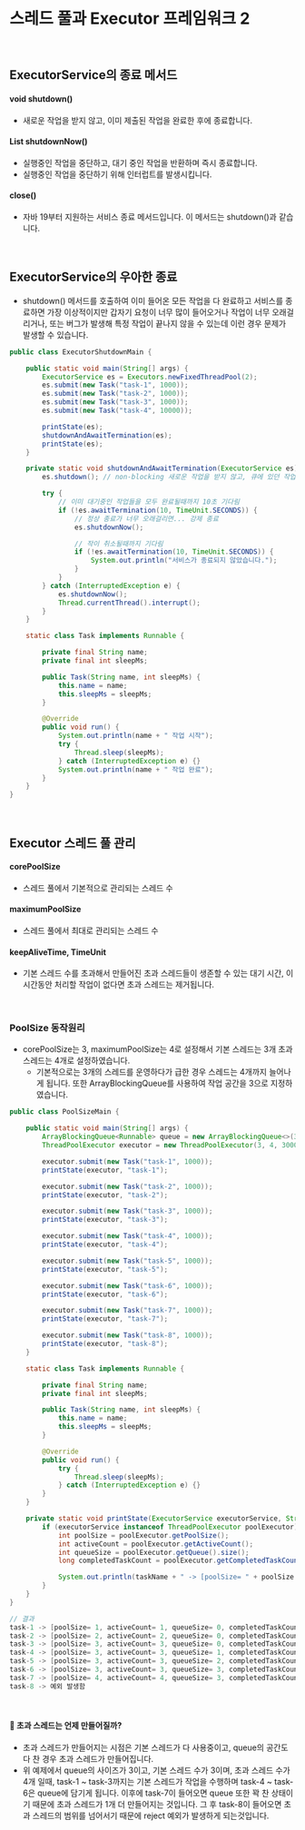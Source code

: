 # 스레드 풀과 Executor 프레임워크 2

<br>

## ExecutorService의 종료 메서드

#### void shutdown()

- 새로운 작업을 받지 않고, 이미 제출된 작업을 완료한 후에 종료합니다.

#### List<Runnable> shutdownNow()

- 실행중인 작업을 중단하고, 대기 중인 작업을 반환하며 즉시 종료합니다.
- 실행중인 작업을 중단하기 위해 인터럽트를 발생시킵니다.

#### close()

- 자바 19부터 지원하는 서비스 종료 메서드입니다. 이 메서드는 shutdown()과 같습니다.

<br>

## ExecutorService의 우아한 종료

- shutdown() 메서드를 호출하여 이미 들어온 모든 작업을 다 완료하고 서비스를 종료하면 가장 이상적이지만 갑자기 요청이 너무 많이 들어오거나 작업이 너무 오래걸리거나, 또는 버그가 발생해 특정 작업이 끝나지 않을 수 있는데 이런 경우 문제가 발생할 수 있습니다.

```java
public class ExecutorShutdownMain {

    public static void main(String[] args) {
        ExecutorService es = Executors.newFixedThreadPool(2);
        es.submit(new Task("task-1", 1000));
        es.submit(new Task("task-2", 1000));
        es.submit(new Task("task-3", 1000));
        es.submit(new Task("task-4", 10000));

        printState(es);
        shutdownAndAwaitTermination(es);
        printState(es);
    }

    private static void shutdownAndAwaitTermination(ExecutorService es) {
        es.shutdown(); // non-blocking 새로운 작업을 받지 않고, 큐에 있던 작업들만 완료함

        try {
            // 이미 대기중인 작업들을 모두 완료될때까지 10초 기다림
            if (!es.awaitTermination(10, TimeUnit.SECONDS)) {
                // 정상 종료가 너무 오래걸리면... 강제 종료
                es.shutdownNow();

                // 작이 취소될때까지 기다림
                if (!es.awaitTermination(10, TimeUnit.SECONDS)) {
                    System.out.println("서비스가 종료되지 않았습니다.");
                }
            }
        } catch (InterruptedException e) {
            es.shutdownNow();
            Thread.currentThread().interrupt();
        }
    }

    static class Task implements Runnable {

        private final String name;
        private final int sleepMs;

        public Task(String name, int sleepMs) {
            this.name = name;
            this.sleepMs = sleepMs;
        }

        @Override
        public void run() {
            System.out.println(name + " 작업 시작");
            try {
                Thread.sleep(sleepMs);
            } catch (InterruptedException e) {}
            System.out.println(name + " 작업 완료");
        }
    }
}
```

<br>

## Executor 스레드 풀 관리

#### corePoolSize

- 스레드 풀에서 기본적으로 관리되는 스레드 수

#### maximumPoolSize

- 스레드 풀에서 최대로 관리되는 스레드 수

#### keepAliveTime, TimeUnit

- 기본 스레드 수를 초과해서 만들어진 초과 스레드들이 생존할 수 있는 대기 시간, 이 시간동안 처리할 작업이 없다면 초과 스레드는 제거됩니다.

<br>

### PoolSize 동작원리

- corePoolSize는 3, maximumPoolSize는 4로 설정해서 기본 스레드는 3개 초과 스레드는 4개로 설정하였습니다.
    - 기본적으로는 3개의 스레드를 운영하다가 급한 경우 스레드는 4개까지 늘어나게 됩니다. 또한 ArrayBlockingQueue를 사용하여 작업 공간을 3으로 지정하였습니다.

```java
public class PoolSizeMain {

    public static void main(String[] args) {
        ArrayBlockingQueue<Runnable> queue = new ArrayBlockingQueue<>(3);
        ThreadPoolExecutor executor = new ThreadPoolExecutor(3, 4, 3000, TimeUnit.MILLISECONDS, queue);

        executor.submit(new Task("task-1", 1000));
        printState(executor, "task-1");

        executor.submit(new Task("task-2", 1000));
        printState(executor, "task-2");

        executor.submit(new Task("task-3", 1000));
        printState(executor, "task-3");

        executor.submit(new Task("task-4", 1000));
        printState(executor, "task-4");

        executor.submit(new Task("task-5", 1000));
        printState(executor, "task-5");

        executor.submit(new Task("task-6", 1000));
        printState(executor, "task-6");

        executor.submit(new Task("task-7", 1000));
        printState(executor, "task-7");

        executor.submit(new Task("task-8", 1000));
        printState(executor, "task-8");
    }

    static class Task implements Runnable {

        private final String name;
        private final int sleepMs;

        public Task(String name, int sleepMs) {
            this.name = name;
            this.sleepMs = sleepMs;
        }

        @Override
        public void run() {
            try {
                Thread.sleep(sleepMs);
            } catch (InterruptedException e) {}
        }
    }

    private static void printState(ExecutorService executorService, String taskName) {
        if (executorService instanceof ThreadPoolExecutor poolExecutor) {
            int poolSize = poolExecutor.getPoolSize();
            int activeCount = poolExecutor.getActiveCount();
            int queueSize = poolExecutor.getQueue().size();
            long completedTaskCount = poolExecutor.getCompletedTaskCount();

            System.out.println(taskName + " -> [poolSize= " + poolSize + ", activeCount= " + activeCount + ", queueSize= " + queueSize + ", completedTaskCount= " + completedTaskCount + "]");
        }
    }
}

// 결과
task-1 -> [poolSize= 1, activeCount= 1, queueSize= 0, completedTaskCount= 0]
task-2 -> [poolSize= 2, activeCount= 2, queueSize= 0, completedTaskCount= 0]
task-3 -> [poolSize= 3, activeCount= 3, queueSize= 0, completedTaskCount= 0]
task-4 -> [poolSize= 3, activeCount= 3, queueSize= 1, completedTaskCount= 0]
task-5 -> [poolSize= 3, activeCount= 3, queueSize= 2, completedTaskCount= 0]
task-6 -> [poolSize= 3, activeCount= 3, queueSize= 3, completedTaskCount= 0]
task-7 -> [poolSize= 4, activeCount= 4, queueSize= 3, completedTaskCount= 0]
task-8 -> 예외 발생함
```

<br>

#### 🧐 초과 스레드는 언제 만들어질까?

- 초과 스레드가 만들어지는 시점은 기본 스레드가 다 사용중이고, queue의 공간도 다 찬 경우 초과 스레드가 만들어집니다.
- 위 예제에서 queue의 사이즈가 3이고, 기본 스레드 수가 3이며, 초과 스레드 수가 4개 일때, task-1 ~ task-3까지는 기본 스레드가 작업을 수행하며 task-4 ~ task-6은 queue에 담기게 됩니다. 이후에 task-7이 들어오면 queue 또한 꽉 찬 상태이기 때문에 초과 스레드가 1개 더 만들어지는 것입니다.
그 후 task-8이 들어오면 초과 스레드의 범위를 넘어서기 때문에 reject 예외가 발생하게 되는것입니다.























